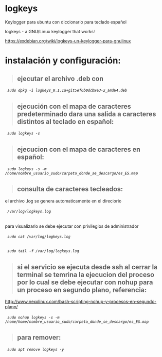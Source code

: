 # logkeys
Keylogger para ubuntu con diccionario para teclado español

 logkeys - a GNU/Linux keylogger that works!

https://exdebian.org/wiki/logkeys-un-keylogger-para-gnulinux

# instalación y configuración:

> ## ejecutar el archivo .deb con 
###### ` sudo dpkg -i logkeys_0.1.1a+git5ef6b0dcb9e3-2_amd64.deb` 

> ## ejecución con el mapa de caracteres predeterminado dara una salida a caracteres distintos al teclado en español:
###### ` sudo logkeys -s` 

> ## ejecucion con el mapa de caracteres en español:
###### ` sudo logkeys -s -m /home/nombre_usuario_sudo/carpeta_donde_se_descargo/es_ES.map` 

> ## consulta de caracteres tecleados:
el archivo .log se genera automaticamente en el direciorio
###### ` /var/log/logkeys.log` 
para visualizarlo se debe ejecutar con privilegios de administrador
###### ` sudo cat /var/log/logkeys.log` 

###### ` sudo tail -f /var/log/logkeys.log` 

> ## si el servicio se ejecuta desde ssh al cerrar la terminal se temrina la ejecucion del proceso por lo cual se debe ejecutar con nohup para un proceso en segundo plano, referencia:

http://www.nexolinux.com/bash-scripting-nohup-y-procesos-en-segundo-plano/

 ###### ` sudo nohup logkeys -s -m /home/home/nombre_usuario_sudo/carpeta_donde_se_descargo/es_ES.map` 

> ## para remover:
###### ` sudo apt remove logkeys -y` 
